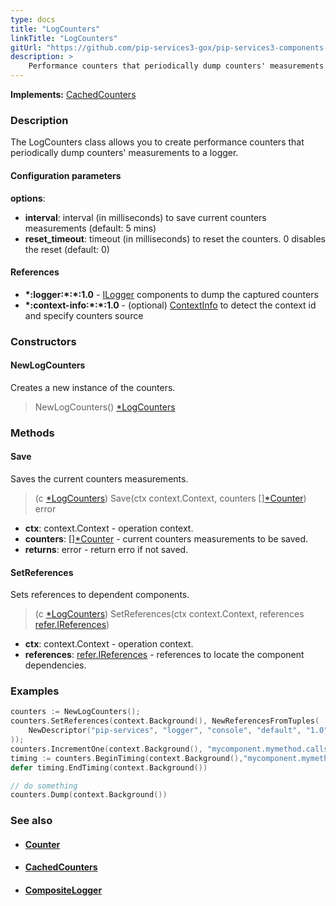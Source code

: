 ```yaml
---
type: docs
title: "LogCounters"
linkTitle: "LogCounters"
gitUrl: "https://github.com/pip-services3-gox/pip-services3-components-gox"
description: >
    Performance counters that periodically dump counters' measurements to logger.
---
```


**Implements:** [CachedCounters](../cached_counters)

### Description

The LogCounters class allows you to create performance counters that periodically dump counters' measurements to a logger.

#### Configuration parameters

**options**:
- **interval**: interval (in milliseconds) to save current counters measurements (default: 5 mins)
- **reset_timeout**: timeout (in milliseconds) to reset the counters. 0 disables the reset (default: 0)


#### References
- **\*:logger:\*:\*:1.0** - [ILogger](../../log/ilogger) components to dump the captured counters
- **\*:context-info:\*:\*:1.0** - (optional) [ContextInfo](../../info/context_info) to detect the context id and specify counters source


### Constructors

#### NewLogCounters
Creates a new instance of the counters.

> NewLogCounters() [*LogCounters]()

### Methods

#### Save
Saves the current counters measurements.

> (c [*LogCounters]()) Save(ctx context.Context, counters [][*Counter](../counter)) error

- **ctx**: context.Context - operation context.
- **counters**: [][*Counter](../counter) - current counters measurements to be saved.
- **returns**: error - return erro if not saved.


#### SetReferences
Sets references to dependent components.

> (c [*LogCounters]()) SetReferences(ctx context.Context, references [refer.IReferences](../../../commons/refer/ireferences))

- **ctx**: context.Context - operation context.
- **references**: [refer.IReferences](../../../commons/refer/ireferences) - references to locate the component dependencies.

### Examples

```go
counters := NewLogCounters();
counters.SetReferences(context.Background(), NewReferencesFromTuples(
	NewDescriptor("pip-services", "logger", "console", "default", "1.0"), NewConsoleLogger()
));
counters.IncrementOne(context.Background(), "mycomponent.mymethod.calls")
timing := counters.BeginTiming(context.Background(),"mycomponent.mymethod.exec_time")
defer timing.EndTiming(context.Background())

// do something
counters.Dump(context.Background())
```

### See also
- #### [Counter](../counter)
- #### [CachedCounters](../cached_counters)
- #### [CompositeLogger](../../log/composite_logger)
